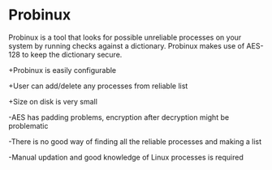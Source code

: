 # Probinux

Probinux is a tool that looks for possible unreliable processes on your system by running checks against a dictionary. Probinux makes use of AES-128 to keep the dictionary secure.


+Probinux is easily configurable

+User can add/delete any processes from reliable list

+Size on disk is very small


-AES has padding problems, encryption after decryption might be problematic

-There is no good way of finding all the reliable processes and making a list

-Manual updation and good knowledge of Linux processes is required
